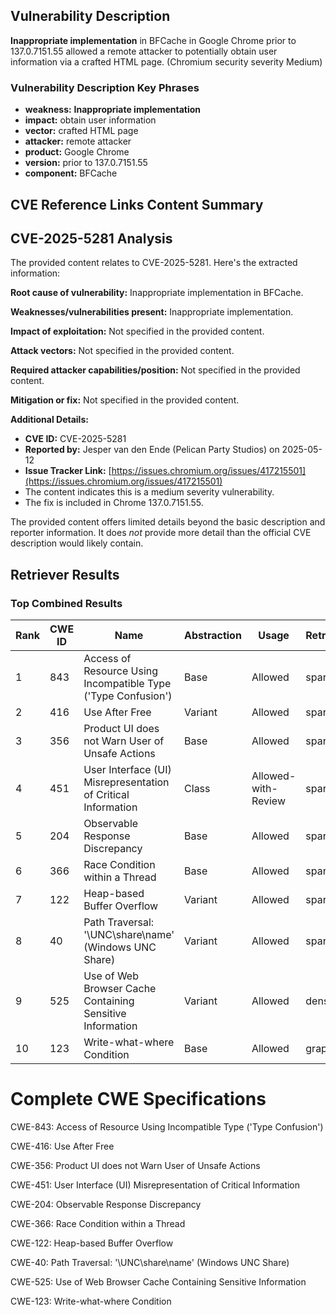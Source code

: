## Vulnerability Description
**Inappropriate implementation** in BFCache in Google Chrome prior to 137.0.7151.55 allowed a remote attacker to potentially obtain user information via a crafted HTML page. (Chromium security severity Medium)

### Vulnerability Description Key Phrases
- **weakness:** **Inappropriate implementation**
- **impact:** obtain user information
- **vector:** crafted HTML page
- **attacker:** remote attacker
- **product:** Google Chrome
- **version:** prior to 137.0.7151.55
- **component:** BFCache

## CVE Reference Links Content Summary
## CVE-2025-5281 Analysis

The provided content relates to CVE-2025-5281. Here's the extracted information:

**Root cause of vulnerability:** Inappropriate implementation in BFCache.

**Weaknesses/vulnerabilities present:** Inappropriate implementation.

**Impact of exploitation:** Not specified in the provided content.

**Attack vectors:** Not specified in the provided content.

**Required attacker capabilities/position:** Not specified in the provided content.

**Mitigation or fix:** Not specified in the provided content.

**Additional Details:**

*   **CVE ID:** CVE-2025-5281
*   **Reported by:** Jesper van den Ende (Pelican Party Studios) on 2025-05-12
*   **Issue Tracker Link:** [https://issues.chromium.org/issues/417215501](https://issues.chromium.org/issues/417215501)
*   The content indicates this is a medium severity vulnerability.
*   The fix is included in Chrome 137.0.7151.55.

The provided content offers limited details beyond the basic description and reporter information. It does *not* provide more detail than the official CVE description would likely contain.

## Retriever Results

### Top Combined Results

| Rank | CWE ID | Name | Abstraction | Usage  | Retrievers | Individual Scores |
|------|--------|------|-------------|-------|------------|-------------------|
| 1 | 843 | Access of Resource Using Incompatible Type ('Type Confusion') | Base | Allowed | sparse | 0.233 |
| 2 | 416 | Use After Free | Variant | Allowed | sparse | 0.223 |
| 3 | 356 | Product UI does not Warn User of Unsafe Actions | Base | Allowed | sparse | 0.221 |
| 4 | 451 | User Interface (UI) Misrepresentation of Critical Information | Class | Allowed-with-Review | sparse | 0.196 |
| 5 | 204 | Observable Response Discrepancy | Base | Allowed | sparse | 0.188 |
| 6 | 366 | Race Condition within a Thread | Base | Allowed | sparse | 0.185 |
| 7 | 122 | Heap-based Buffer Overflow | Variant | Allowed | sparse | 0.179 |
| 8 | 40 | Path Traversal: '\\UNC\share\name\' (Windows UNC Share) | Variant | Allowed | sparse | 0.178 |
| 9 | 525 | Use of Web Browser Cache Containing Sensitive Information | Variant | Allowed | dense | 0.633 |
| 10 | 123 | Write-what-where Condition | Base | Allowed | graph | 0.003 |



# Complete CWE Specifications

CWE-843: Access of Resource Using Incompatible Type ('Type Confusion')

CWE-416: Use After Free

CWE-356: Product UI does not Warn User of Unsafe Actions

CWE-451: User Interface (UI) Misrepresentation of Critical Information

CWE-204: Observable Response Discrepancy

CWE-366: Race Condition within a Thread

CWE-122: Heap-based Buffer Overflow

CWE-40: Path Traversal: '\\UNC\share\name\' (Windows UNC Share)

CWE-525: Use of Web Browser Cache Containing Sensitive Information

CWE-123: Write-what-where Condition